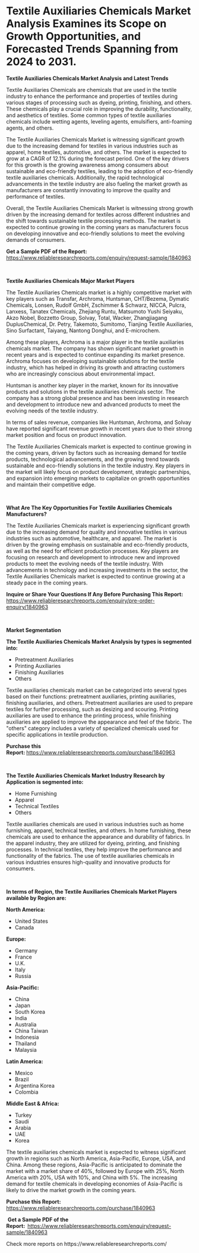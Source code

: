 <p><h1>Textile Auxiliaries Chemicals Market Analysis Examines its Scope on Growth Opportunities, and Forecasted Trends Spanning from 2024 to 2031.</h1></p><p><strong>Textile Auxiliaries Chemicals Market Analysis and Latest Trends</strong></p>
<p><p>Textile Auxiliaries Chemicals are chemicals that are used in the textile industry to enhance the performance and properties of textiles during various stages of processing such as dyeing, printing, finishing, and others. These chemicals play a crucial role in improving the durability, functionality, and aesthetics of textiles. Some common types of textile auxiliaries chemicals include wetting agents, leveling agents, emulsifiers, anti-foaming agents, and others.</p><p>The Textile Auxiliaries Chemicals Market is witnessing significant growth due to the increasing demand for textiles in various industries such as apparel, home textiles, automotive, and others. The market is expected to grow at a CAGR of 12.1% during the forecast period. One of the key drivers for this growth is the growing awareness among consumers about sustainable and eco-friendly textiles, leading to the adoption of eco-friendly textile auxiliaries chemicals. Additionally, the rapid technological advancements in the textile industry are also fueling the market growth as manufacturers are constantly innovating to improve the quality and performance of textiles.</p><p>Overall, the Textile Auxiliaries Chemicals Market is witnessing strong growth driven by the increasing demand for textiles across different industries and the shift towards sustainable textile processing methods. The market is expected to continue growing in the coming years as manufacturers focus on developing innovative and eco-friendly solutions to meet the evolving demands of consumers.</p></p>
<p><strong>Get a Sample PDF of the Report:&nbsp;</strong> <a href="https://www.reliableresearchreports.com/enquiry/request-sample/1840963">https://www.reliableresearchreports.com/enquiry/request-sample/1840963</a></p>
<p>&nbsp;</p>
<p><strong>Textile Auxiliaries Chemicals Major Market Players</strong></p>
<p><p>The Textile Auxiliaries Chemicals market is a highly competitive market with key players such as Transfar, Archroma, Huntsman, CHT/Bezema, Dymatic Chemicals, Lonsen, Rudolf GmbH, Zschimmer & Schwarz, NICCA, Pulcra, Lanxess, Tanatex Chemicals, Zhejiang Runtu, Matsumoto Yushi Seiyaku, Akzo Nobel, Bozzetto Group, Solvay, Total, Wacker, Zhangjiagang DuplusChemical, Dr. Petry, Takemoto, Sumitomo, Tianjing Textile Auxiliaries, Sino Surfactant, Taiyang, Nantong Donghui, and E-microchem.</p><p>Among these players, Archroma is a major player in the textile auxiliaries chemicals market. The company has shown significant market growth in recent years and is expected to continue expanding its market presence. Archroma focuses on developing sustainable solutions for the textile industry, which has helped in driving its growth and attracting customers who are increasingly conscious about environmental impact.</p><p>Huntsman is another key player in the market, known for its innovative products and solutions in the textile auxiliaries chemicals sector. The company has a strong global presence and has been investing in research and development to introduce new and advanced products to meet the evolving needs of the textile industry.</p><p>In terms of sales revenue, companies like Huntsman, Archroma, and Solvay have reported significant revenue growth in recent years due to their strong market position and focus on product innovation.</p><p>The Textile Auxiliaries Chemicals market is expected to continue growing in the coming years, driven by factors such as increasing demand for textile products, technological advancements, and the growing trend towards sustainable and eco-friendly solutions in the textile industry. Key players in the market will likely focus on product development, strategic partnerships, and expansion into emerging markets to capitalize on growth opportunities and maintain their competitive edge.</p></p>
<p>&nbsp;</p>
<p><strong>What Are The Key Opportunities For Textile Auxiliaries Chemicals Manufacturers?</strong></p>
<p><p>The Textile Auxiliaries Chemicals market is experiencing significant growth due to the increasing demand for quality and innovative textiles in various industries such as automotive, healthcare, and apparel. The market is driven by the growing emphasis on sustainable and eco-friendly products, as well as the need for efficient production processes. Key players are focusing on research and development to introduce new and improved products to meet the evolving needs of the textile industry. With advancements in technology and increasing investments in the sector, the Textile Auxiliaries Chemicals market is expected to continue growing at a steady pace in the coming years.</p></p>
<p><strong>Inquire or Share Your Questions If Any Before Purchasing This Report:</strong> <a href="https://www.reliableresearchreports.com/enquiry/pre-order-enquiry/1840963">https://www.reliableresearchreports.com/enquiry/pre-order-enquiry/1840963</a></p>
<p>&nbsp;</p>
<p><strong>Market Segmentation</strong></p>
<p><strong>The Textile Auxiliaries Chemicals Market Analysis by types is segmented into:</strong></p>
<p><ul><li>Pretreatment Auxiliaries</li><li>Printing Auxiliaries</li><li>Finishing Auxiliaries</li><li>Others</li></ul></p>
<p><p>Textile auxiliaries chemicals market can be categorized into several types based on their functions: pretreatment auxiliaries, printing auxiliaries, finishing auxiliaries, and others. Pretreatment auxiliaries are used to prepare textiles for further processing, such as desizing and scouring. Printing auxiliaries are used to enhance the printing process, while finishing auxiliaries are applied to improve the appearance and feel of the fabric. The "others" category includes a variety of specialized chemicals used for specific applications in textile production.</p></p>
<p><strong>Purchase this Report:&nbsp;</strong><a href="https://www.reliableresearchreports.com/purchase/1840963">https://www.reliableresearchreports.com/purchase/1840963</a></p>
<p>&nbsp;</p>
<p><strong>The Textile Auxiliaries Chemicals Market Industry Research by Application is segmented into:</strong></p>
<p><ul><li>Home Furnishing</li><li>Apparel</li><li>Technical Textiles</li><li>Others</li></ul></p>
<p><p>Textile auxiliaries chemicals are used in various industries such as home furnishing, apparel, technical textiles, and others. In home furnishing, these chemicals are used to enhance the appearance and durability of fabrics. In the apparel industry, they are utilized for dyeing, printing, and finishing processes. In technical textiles, they help improve the performance and functionality of the fabrics. The use of textile auxiliaries chemicals in various industries ensures high-quality and innovative products for consumers.</p></p>
<p>&nbsp;</p>
<p><strong>In terms of Region, the Textile Auxiliaries Chemicals Market Players available by Region are:</strong></p>
<p>
    <p> <strong> North America: </strong>
        <ul>
            <li>United States</li>
            <li>Canada</li>
        </ul>
        </p> 
    <p> <strong> Europe: </strong>
        <ul>
            <li>Germany</li>
            <li>France</li>
            <li>U.K.</li>
            <li>Italy</li>
            <li>Russia</li>
        </ul>
        </p> 
    <p> <strong> Asia-Pacific: </strong>
        <ul>
            <li>China</li>
            <li>Japan</li>
            <li>South Korea</li>
            <li>India</li>
            <li>Australia</li>
            <li>China Taiwan</li>
            <li>Indonesia</li>
            <li>Thailand</li>
            <li>Malaysia</li>
        </ul>
        </p> 
    <p> <strong> Latin America: </strong>
        <ul>
            <li>Mexico</li>
            <li>Brazil</li>
            <li>Argentina Korea</li>
            <li>Colombia</li>
        </ul>
        </p> 
    <p> <strong> Middle East & Africa: </strong>
        <ul>
            <li>Turkey</li>
            <li>Saudi</li>
            <li>Arabia</li>
            <li>UAE</li>
            <li>Korea</li>
        </ul>
    </p>
    </p>
<p><p>The textile auxiliaries chemicals market is expected to witness significant growth in regions such as North America, Asia-Pacific, Europe, USA, and China. Among these regions, Asia-Pacific is anticipated to dominate the market with a market share of 40%, followed by Europe with 25%, North America with 20%, USA with 10%, and China with 5%. The increasing demand for textile chemicals in developing economies of Asia-Pacific is likely to drive the market growth in the coming years.</p></p>
<p><strong>Purchase this Report: </strong><a href="https://www.reliableresearchreports.com/purchase/1840963">https://www.reliableresearchreports.com/purchase/1840963</a></p>
<p>&nbsp;<strong>Get a Sample PDF of the Report:&nbsp;&nbsp;</strong><a href="https://www.reliableresearchreports.com/enquiry/request-sample/1840963">https://www.reliableresearchreports.com/enquiry/request-sample/1840963</a></p>
<p><strong></strong></p>
<p>Check more reports on https://www.reliableresearchreports.com/</p>